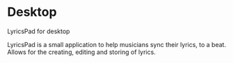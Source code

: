 # Desktop
LyricsPad for desktop

LyricsPad is a small application to help musicians sync their lyrics, to a beat. Allows for the creating, editing and storing of lyrics.
